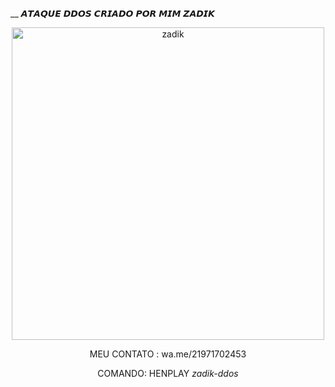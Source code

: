 __                                                            _𝘼𝙏𝘼𝙌𝙐𝙀 𝘿𝘿𝙊𝙎 𝘾𝙍𝙄𝘼𝘿𝙊 𝙋𝙊𝙍 𝙈𝙄𝙈 𝙕𝘼𝘿𝙄𝙆_                                 


<div align="center">
<img src="https://c.tenor.com/FXY1YQuHndcAAAAM/anime-saber-lily.gif" alt="zadik" height="500" width="500" />
  
MEU CONTATO : wa.me/21971702453

COMANDO: HENPLAY *zadik-ddos*
